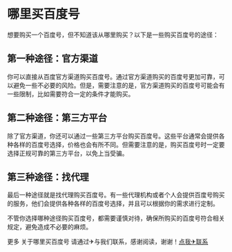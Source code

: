 # 哪里买百度号

想要购买一个百度号，但不知道该从哪里购买？以下是一些购买百度号的途径：

## 第一种途径：官方渠道
你可以直接从百度官方渠道购买百度号。通过官方渠道购买的百度号更加可靠，可以避免一些不必要的风险。但是，需要注意的是，官方渠道购买的百度号可能会有一些限制，比如需要符合一定的条件才能购买。

## 第二种途径：第三方平台
除了官方渠道，你还可以通过一些第三方平台购买百度号。这些平台通常会提供各种各样的百度号选择，价格也会有所不同。但需要注意的是，购买百度号时一定要选择正规可靠的第三方平台，以免上当受骗。

## 第三种途径：找代理
最后一种途径就是找代理购买百度号。有一些代理机构或者个人会提供百度号购买的服务，他们会提供各种各样的百度号选择，并且可以根据你的需求进行定制。

不管你选择哪种途径购买百度号，都需要谨慎对待，确保所购买的百度号符合相关规定，避免造成不必要的麻烦。

更多 关于哪里买百度号 请通过✈与我们联系，感谢阅读，谢谢！[点我✈联系](https://acc.k02.cc)
